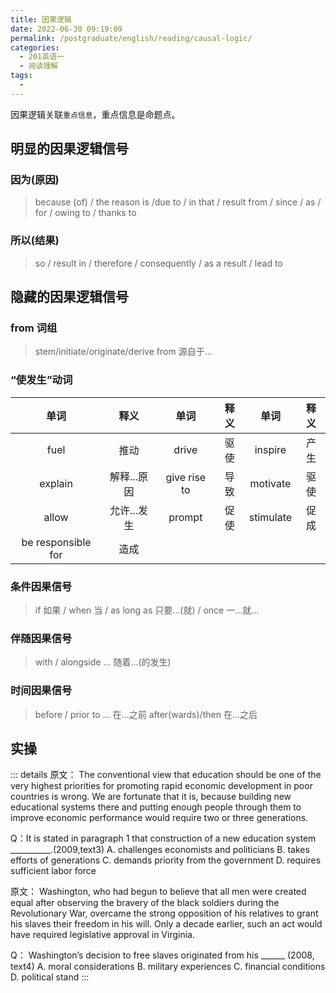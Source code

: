 ```yaml
---
title: 因果逻辑
date: 2022-06-30 09:19:09
permalink: /postgraduate/english/reading/causal-logic/
categories:
  - 201英语一
  - 阅读理解
tags:
  - 
---
```

因果逻辑关联`重点信息`，重点信息是命题点。
<!-- more -->
## 明显的因果逻辑信号
### 因为(原因)
> because (of) / the reason is /due to / in that / result from / since / as / for / owing to / thanks to
### 所以(结果)
> so / result in / therefore / consequently / as a result / lead to
## 隐藏的因果逻辑信号
### from 词组
> stem/initiate/originate/derive from 源自于...
### “使发生”动词
|        单词        |    释义     |     单词     | 释义  |   单词    | 释义  |
| :----------------: | :---------: | :----------: | :---: | :-------: | :---: |
|        fuel        |    推动     |    drive     | 驱使  |  inspire  | 产生  |
|      explain       | 解释...原因 | give rise to | 导致  | motivate  | 驱使  |
|       allow        | 允许...发生 |    prompt    | 促使  | stimulate | 促成  |
| be responsible for |    造成     |
### 条件因果信号
> if 如果 / when 当 / as long as 只要...(就) / once 一...就...

### 伴随因果信号
> with / alongside ... 随着...(的发生)

### 时间因果信号
> before / prior to ... 在...之前
> after(wards)/then 在...之后 

## 实操
::: details
原⽂：
The conventional view that education should be one of the very highest priorities for promoting rapid economic development in poor countries is wrong. We are fortunate that it is, because building new educational systems there and putting enough people through them to improve economic performance would require two or three generations.

Q：It is stated in paragraph 1 that construction of a new education system __________.(2009,text3)
A. challenges economists and politicians
B. takes efforts of generations
C. demands priority from the government
D. requires sufficient labor force

原⽂：
Washington, who had begun to believe that all men were created equal after observing the bravery of the black soldiers during the Revolutionary War, overcame the strong opposition of his relatives to grant his slaves their freedom in his will. Only a decade earlier, such an act would have required legislative approval in Virginia.

Q： Washington’s decision to free slaves originated from his ______ (2008, text4)
A. moral considerations
B. military experiences
C. financial conditions
D. political stand
:::